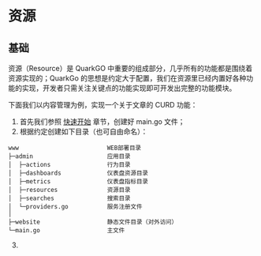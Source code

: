 # 资源

## 基础

资源（Resource）是 QuarkGO 中重要的组成部分，几乎所有的功能都是围绕着资源实现的；QuarkGo 的思想是约定大于配置，我们在资源里已经内置好各种功能的实现，开发者只需关注关键点的功能实现即可开发出完整的功能模块。

下面我们以内容管理为例，实现一个关于文章的 CURD 功能：
1. 首先我们参照 [快速开始](./installation.html#%E5%BF%AB%E9%80%9F%E5%BC%80%E5%A7%8B) 章节，创建好 main.go 文件；
2. 根据约定创建如下目录（也可自由命名）：
~~~
www                         WEB部署目录
├─admin                     应用目录
│  ├─actions				行为目录
│  ├─dashboards				仪表盘资源目录
│  ├─metrics       			仪表盘指标目录
│  ├─resources         		资源目录
│  ├─searches               搜索目录
│  └─providers.go           服务注册文件
│
├─website                   静态文件目录（对外访问）
└─main.go                   主文件
~~~
3. 